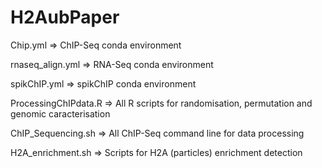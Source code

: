 # H2AubPaper

Chip.yml => ChIP-Seq conda environment

rnaseq_align.yml => RNA-Seq conda environment

spikChIP.yml => spikChIP conda environment

ProcessingChIPdata.R => All R scripts for randomisation, permutation and genomic caracterisation

ChIP_Sequencing.sh => All ChIP-Seq command line for data processing

H2A_enrichment.sh => Scripts for H2A (particles) enrichment detection
